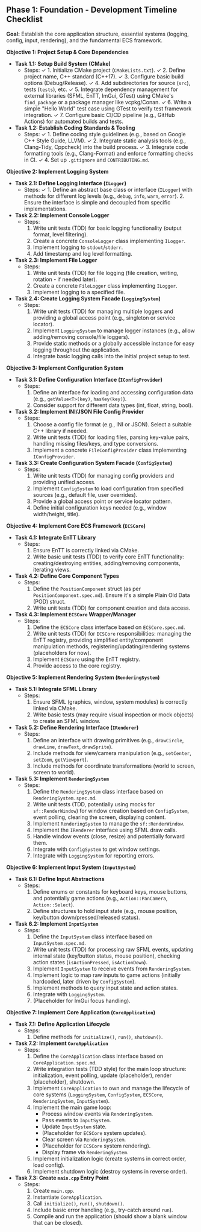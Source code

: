 ## Phase 1: Foundation - Development Timeline Checklist

**Goal:** Establish the core application structure, essential systems (logging, config, input, rendering), and the fundamental ECS framework.

**Objective 1: Project Setup & Core Dependencies**

*   **Task 1.1: Setup Build System (CMake)**
    *   Steps:
    ✓   1.  Initialize CMake project (`CMakeLists.txt`).
    ✓   2.  Define project name, C++ standard (C++17).
    ✓   3.  Configure basic build options (Debug/Release).
    ✓   4.  Add subdirectories for source (`src`), tests (`tests`), etc.
    ✓   5.  Integrate dependency management for external libraries (SFML, EnTT, ImGui, GTest) using CMake's `find_package` or a package manager like vcpkg/Conan.
    ✓   6.  Write a simple "Hello World" test case using GTest to verify test framework integration.
    ✓   7.  Configure basic CI/CD pipeline (e.g., GitHub Actions) for automated builds and tests.
*   **Task 1.2: Establish Coding Standards & Tooling**
    *   Steps:
    ✓   1.  Define coding style guidelines (e.g., based on Google C++ Style Guide, LLVM).
    ✓   2.  Integrate static analysis tools (e.g., Clang-Tidy, Cppcheck) into the build process.
    ✓   3.  Integrate code formatting tools (e.g., Clang-Format) and enforce formatting checks in CI.
    ✓   4.  Set up `.gitignore` and `CONTRIBUTING.md`.

**Objective 2: Implement Logging System**

*   **Task 2.1: Define Logging Interface (`ILogger`)**
    *   Steps:
    ✓   1.  Define an abstract base class or interface (`ILogger`) with methods for different log levels (e.g., `debug`, `info`, `warn`, `error`).
        2.  Ensure the interface is simple and decoupled from specific implementations.
*   **Task 2.2: Implement Console Logger**
    *   Steps:
        1.  Write unit tests (TDD) for basic logging functionality (output format, level filtering).
        2.  Create a concrete `ConsoleLogger` class implementing `ILogger`.
        3.  Implement logging to `stdout`/`stderr`.
        4.  Add timestamp and log level formatting.
*   **Task 2.3: Implement File Logger**
    *   Steps:
        1.  Write unit tests (TDD) for file logging (file creation, writing, rotation - if needed later).
        2.  Create a concrete `FileLogger` class implementing `ILogger`.
        3.  Implement logging to a specified file.
*   **Task 2.4: Create Logging System Facade (`LoggingSystem`)**
    *   Steps:
        1.  Write unit tests (TDD) for managing multiple loggers and providing a global access point (e.g., singleton or service locator).
        2.  Implement `LoggingSystem` to manage logger instances (e.g., allow adding/removing console/file loggers).
        3.  Provide static methods or a globally accessible instance for easy logging throughout the application.
        4.  Integrate basic logging calls into the initial project setup to test.

**Objective 3: Implement Configuration System**

*   **Task 3.1: Define Configuration Interface (`IConfigProvider`)**
    *   Steps:
        1.  Define an interface for loading and accessing configuration data (e.g., `getValue<T>(key)`, `hasKey(key)`).
        2.  Consider support for different data types (int, float, string, bool).
*   **Task 3.2: Implement INI/JSON File Config Provider**
    *   Steps:
        1.  Choose a config file format (e.g., INI or JSON). Select a suitable C++ library if needed.
        2.  Write unit tests (TDD) for loading files, parsing key-value pairs, handling missing files/keys, and type conversions.
        3.  Implement a concrete `FileConfigProvider` class implementing `IConfigProvider`.
*   **Task 3.3: Create Configuration System Facade (`ConfigSystem`)**
    *   Steps:
        1.  Write unit tests (TDD) for managing config providers and providing unified access.
        2.  Implement `ConfigSystem` to load configuration from specified sources (e.g., default file, user overrides).
        3.  Provide a global access point or service locator pattern.
        4.  Define initial configuration keys needed (e.g., window width/height, title).

**Objective 4: Implement Core ECS Framework (`ECSCore`)**

*   **Task 4.1: Integrate EnTT Library**
    *   Steps:
        1.  Ensure EnTT is correctly linked via CMake.
        2.  Write basic unit tests (TDD) to verify core EnTT functionality: creating/destroying entities, adding/removing components, iterating views.
*   **Task 4.2: Define Core Component Types**
    *   Steps:
        1.  Define the `PositionComponent` struct (as per `PositionComponent.spec.md`). Ensure it's a simple Plain Old Data (POD) struct.
        2.  Write unit tests (TDD) for component creation and data access.
*   **Task 4.3: Implement `ECSCore` Wrapper/Manager**
    *   Steps:
        1.  Define the `ECSCore` class interface based on `ECSCore.spec.md`.
        2.  Write unit tests (TDD) for `ECSCore` responsibilities: managing the EnTT registry, providing simplified entity/component manipulation methods, registering/updating/rendering systems (placeholders for now).
        3.  Implement `ECSCore` using the EnTT registry.
        4.  Provide access to the core registry.

**Objective 5: Implement Rendering System (`RenderingSystem`)**

*   **Task 5.1: Integrate SFML Library**
    *   Steps:
        1.  Ensure SFML (graphics, window, system modules) is correctly linked via CMake.
        2.  Write basic tests (may require visual inspection or mock objects) to create an SFML window.
*   **Task 5.2: Define Rendering Interface (`IRenderer`)**
    *   Steps:
        1.  Define an interface with drawing primitives (e.g., `drawCircle`, `drawLine`, `drawText`, `drawSprite`).
        2.  Include methods for view/camera manipulation (e.g., `setCenter`, `setZoom`, `getViewport`).
        3.  Include methods for coordinate transformations (world to screen, screen to world).
*   **Task 5.3: Implement `RenderingSystem`**
    *   Steps:
        1.  Define the `RenderingSystem` class interface based on `RenderingSystem.spec.md`.
        2.  Write unit tests (TDD, potentially using mocks for `sf::RenderWindow`) for window creation based on `ConfigSystem`, event polling, clearing the screen, displaying content.
        3.  Implement `RenderingSystem` to manage the `sf::RenderWindow`.
        4.  Implement the `IRenderer` interface using SFML draw calls.
        5.  Handle window events (close, resize) and potentially forward them.
        6.  Integrate with `ConfigSystem` to get window settings.
        7.  Integrate with `LoggingSystem` for reporting errors.

**Objective 6: Implement Input System (`InputSystem`)**

*   **Task 6.1: Define Input Abstractions**
    *   Steps:
        1.  Define enums or constants for keyboard keys, mouse buttons, and potentially game actions (e.g., `Action::PanCamera`, `Action::Select`).
        2.  Define structures to hold input state (e.g., mouse position, key/button down/pressed/released status).
*   **Task 6.2: Implement `InputSystem`**
    *   Steps:
        1.  Define the `InputSystem` class interface based on `InputSystem.spec.md`.
        2.  Write unit tests (TDD) for processing raw SFML events, updating internal state (key/button status, mouse position), checking action states (`isActionPressed`, `isActionDown`).
        3.  Implement `InputSystem` to receive events from `RenderingSystem`.
        4.  Implement logic to map raw inputs to game actions (initially hardcoded, later driven by `ConfigSystem`).
        5.  Implement methods to query input state and action states.
        6.  Integrate with `LoggingSystem`.
        7.  (Placeholder for ImGui focus handling).

**Objective 7: Implement Core Application (`CoreApplication`)**

*   **Task 7.1: Define Application Lifecycle**
    *   Steps:
        1.  Define methods for `initialize()`, `run()`, `shutdown()`.
*   **Task 7.2: Implement `CoreApplication`**
    *   Steps:
        1.  Define the `CoreApplication` class interface based on `CoreApplication.spec.md`.
        2.  Write integration tests (TDD style) for the main loop structure: initialization, event polling, update (placeholder), render (placeholder), shutdown.
        3.  Implement `CoreApplication` to own and manage the lifecycle of core systems (`LoggingSystem`, `ConfigSystem`, `ECSCore`, `RenderingSystem`, `InputSystem`).
        4.  Implement the main game loop:
            *   Process window events via `RenderingSystem`.
            *   Pass events to `InputSystem`.
            *   Update `InputSystem` state.
            *   (Placeholder for `ECSCore` system updates).
            *   Clear screen via `RenderingSystem`.
            *   (Placeholder for `ECSCore` system rendering).
            *   Display frame via `RenderingSystem`.
        5.  Implement initialization logic (create systems in correct order, load config).
        6.  Implement shutdown logic (destroy systems in reverse order).
*   **Task 7.3: Create `main.cpp` Entry Point**
    *   Steps:
        1.  Create `main.cpp`.
        2.  Instantiate `CoreApplication`.
        3.  Call `initialize()`, `run()`, `shutdown()`.
        4.  Include basic error handling (e.g., try-catch around `run`).
        5.  Compile and run the application (should show a blank window that can be closed).